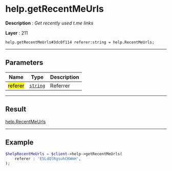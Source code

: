 # help.getRecentMeUrls

**Description** : *Get recently used t.me links*

**Layer** : 211

```tl
help.getRecentMeUrls#3dc0f114 referer:string = help.RecentMeUrls;
```

---

## Parameters

| Name | Type | Description |
| :---: | :---: | :--- |
| <mark>referer</mark> | [`string`](type/string) | Referrer |

---

## Result

[help.RecentMeUrls](type/help.RecentMeUrls)

---

## Example

```php
$helpRecentMeUrls = $client->help->getRecentMeUrls(
	referer : 'E5LdQlRgsuhCKWmH',
);
```